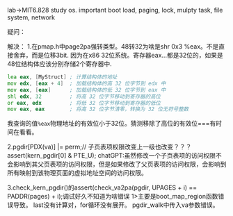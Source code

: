 lab->MIT6.828 study os. important boot load, paging, lock, mulpty task, file system, network

疑问：


解决：
1.在pmap.h中page2pa强转类型。48转32为啥是shr 0x3 %eax。不是直接舍弃，而是位移3bit.
因为在x86 32位系统。寄存器eax...都是32位的，如果是48位结构体应该分别存储2个寄存器中.
```asm
lea eax, [MyStruct] ; 计算结构体的地址
mov edx, [eax + 4]  ; 加载结构体的高 32 位字节到 edx 中
mov eax, [eax]      ; 加载结构体的低 32 位字节到 eax 中
shl edx, 32         ; 将高 32 位字节移动到寄存器的高位
or eax, edx         ; 将低 32 位字节移动到寄存器的低位
mov eax, eax        ; 将高 32 位字节清零，转换为 32 位无符号整数
```
我查询的值`%eax`物理地址的有效位小于32位。猜测移除了高位的有效位===有时间在看看。

2.pgdir[PDX(va)] |= perm;// 子页表项权限改变上一级也改变？？？ assert(kern_pgdir[0] & PTE_U);
chatGPT:虽然修改一个子页表项的访问权限不会影响到其父页表项的访问权限，但是如果修改了父页表项的访问权限，会影响到所有映射到该物理页面的虚拟地址空间的访问权限。

3.check_kern_pgdir()的assert(check_va2pa(pgdir, UPAGES + i) == PADDR(pages) + i);调试好久不知道为啥错误
1>主要是boot_map_region函数错误导致。
    last没有计算对，for循环没有展开。
    pgdir_walk中传入va参数错误。